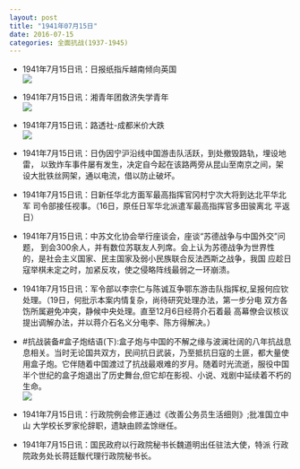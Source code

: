 ```yaml
---
layout: post
title: "1941年07月15日"
date: 2016-07-15
categories: 全面抗战(1937-1945)
---
```


<meta name="referrer" content="no-referrer" />

- 1941年7月15日讯：日报纸指斥越南倾向英国 <br/><img src="https://ww2.sinaimg.cn/large/aca367d8jw1f5uzlcs8foj20c105vmy7.jpg" />

- 1941年7月15日讯：湘青年团救济失学青年 <br/><img src="https://ww3.sinaimg.cn/large/aca367d8jw1f5uxutpfu3j206u05wmxm.jpg" />

- 1941年7月15日讯：路透社-成都米价大跌 <br/><img src="https://ww4.sinaimg.cn/large/aca367d8jw1f5uw4txem2j20af0bmtai.jpg" />

- 1941年7月15日讯：日伪因宁沪沿线中国游击队活跃，到处撤毁路轨，埋设地雷， 以致炸车事件屡有发生，决定自今起在该路两旁从昆山至南京之间，架 设大批铁丝网架，通以电流，借以防止破坏。 

- 1941年7月15日讯：日新任华北方面军最高指挥官冈村宁次大将到达北平华北军 司令部接任视事。（16日，原任日军华北派遣军最高指挥官多田骏离北 平返日） 

- 1941年7月15日讯：中苏文化协会举行座谈会，座谈“苏德战争与中国外交”问题， 到会300余人，并有数位苏联友人列席。会上认为苏德战争为世界性 的，是社会主义国家、民主国家及弱小民族联合反法西斯之战争，我国 应趁日寇举棋未定之时，加紧反攻，使之侵略阵线最弱之一环崩溃。 

- 1941年7月15日讯：军令部以李宗仁与陈诚互争鄂东游击队指挥权,呈报何应钦 处理。（19日，何批示本案内情复杂，尚待研究处理办法，第一步分电 双方各饬所属避免冲突，静候中央处理。直至12月6日经蒋介石着最 高幕僚会议核议提出调解办法，并以蒋介石名义分电李、陈方得解决。） 

- #抗战装备#盒子炮结语(下):盒子炮与中国的不解之缘与波澜壮阔的八年抗战息息相关。当时无论国共双方，民间抗日武装，乃至抵抗日寇的土匪，都大量使用盒子炮。它伴随着中国渡过了抗战最艰难的岁月。随着时光流逝，服役中国半个世纪的盒子炮退出了历史舞台,但它却在影视、小说、戏剧中延续着不朽的生命。 <br/><img src="https://ww1.sinaimg.cn/large/aca367d8jw1f5ud2u6j0bj20aw112gr8.jpg" />

- 1941年7月15日讯：行政院例会修正通过《改善公务员生活细则》;批准国立中山 大学校长罗家伦辞职，遗缺由顾孟馀继任。 

- 1941年7月15日讯：国民政府以行政院秘书长魏道明出任驻法大使，特派 行政院政务处长蒋廷黻代理行政院秘书长。 

